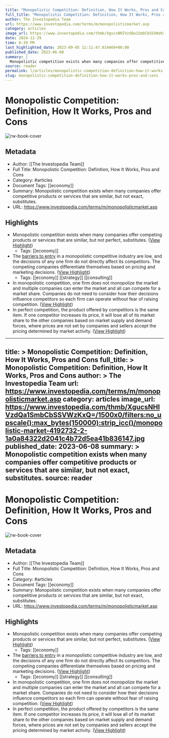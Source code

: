```yaml
---
title: "Monopolistic Competition: Definition, How It Works, Pros and Cons"
full_title: "Monopolistic Competition: Definition, How It Works, Pros and Cons"
author: The Investopedia Team
url: https://www.investopedia.com/terms/m/monopolisticmarket.asp
category: articles
image_url: https://www.investopedia.com/thmb/XgucsNHIVzdQa1SmbCbSSVWzKxQ=/1500x0/filters:no_upscale():max_bytes(150000):strip_icc()/monopolistic-market-4192732-2-1a0a84322d2041c4b72d5ea41b836147.jpg
date: 2024-12-29
time: 6:39 PM
last_highlighted_date: 2023-09-05 12:11:47.014469+00:00
published_date: 2023-06-08
summary: |
  Monopolistic competition exists when many companies offer competitive products or services that are similar, but not exact, substitutes.
source: reader
permalink: l/articles/monopolistic-competition-definition-how-it-works-pros-and-cons
slug: monopolistic-competition-definition-how-it-works-pros-and-cons
---
```

# Monopolistic Competition: Definition, How It Works, Pros and Cons

![rw-book-cover](https://www.investopedia.com/thmb/XgucsNHIVzdQa1SmbCbSSVWzKxQ=/1500x0/filters:no_upscale():max_bytes(150000):strip_icc()/monopolistic-market-4192732-2-1a0a84322d2041c4b72d5ea41b836147.jpg)

## Metadata
- Author: [[The Investopedia Team]]
- Full Title: Monopolistic Competition: Definition, How It Works, Pros and Cons
- Category: #articles
- Document Tags: [[economy]] 
- Summary: Monopolistic competition exists when many companies offer competitive products or services that are similar, but not exact, substitutes.
- URL: https://www.investopedia.com/terms/m/monopolisticmarket.asp

## Highlights
- Monopolistic competition exists when many companies offer competing products or services that are similar, but not perfect, substitutes. ([View Highlight](https://read.readwise.io/read/01h9jkz8mexgv68p5t5myamyn7))
    - Tags: [[economy]] 
- The [barriers to entry](https://www.investopedia.com/terms/b/barrierstoentry.asp) in a monopolistic competitive industry are low, and the decisions of any one firm do not directly affect its competitors. The competing companies differentiate themselves based on pricing and marketing decisions. ([View Highlight](https://read.readwise.io/read/01h9jkzesg8npe59e165z33s43))
    - Tags: [[economy]] [[strategy]] [[consulting]] 
- In monopolistic competition, one firm does not monopolize the market and multiple companies can enter the market and all can compete for a market share. Companies do not need to consider how their decisions influence competitors so each firm can operate without fear of raising competition. ([View Highlight](https://read.readwise.io/read/01h9jm1ykj58kmtx9wpt0nr3ae))
- In perfect competition, the product offered by competitors is the same item. If one competitor increases its price, it will lose all of its market share to the other companies based on market supply and demand forces, where prices are not set by companies and sellers accept the pricing determined by market activity. ([View Highlight](https://read.readwise.io/read/01h9jm30f8qqz4tb44afxwganm))


---
title: >
  Monopolistic Competition: Definition, How It Works, Pros and Cons
full_title: >
  Monopolistic Competition: Definition, How It Works, Pros and Cons
author: >
  The Investopedia Team
url: https://www.investopedia.com/terms/m/monopolisticmarket.asp
category: articles
image_url: https://www.investopedia.com/thmb/XgucsNHIVzdQa1SmbCbSSVWzKxQ=/1500x0/filters:no_upscale():max_bytes(150000):strip_icc()/monopolistic-market-4192732-2-1a0a84322d2041c4b72d5ea41b836147.jpg
published_date: 2023-06-08
summary: >
  Monopolistic competition exists when many companies offer competitive products or services that are similar, but not exact, substitutes.
source: reader
---
# Monopolistic Competition: Definition, How It Works, Pros and Cons

![rw-book-cover](https://www.investopedia.com/thmb/XgucsNHIVzdQa1SmbCbSSVWzKxQ=/1500x0/filters:no_upscale():max_bytes(150000):strip_icc()/monopolistic-market-4192732-2-1a0a84322d2041c4b72d5ea41b836147.jpg)

## Metadata
- Author: [[The Investopedia Team]]
- Full Title: Monopolistic Competition: Definition, How It Works, Pros and Cons
- Category: #articles
- Document Tags: [[economy]] 
- Summary: Monopolistic competition exists when many companies offer competitive products or services that are similar, but not exact, substitutes.
- URL: https://www.investopedia.com/terms/m/monopolisticmarket.asp

## Highlights
- Monopolistic competition exists when many companies offer competing products or services that are similar, but not perfect, substitutes. ([View Highlight](https://read.readwise.io/read/01h9jkz8mexgv68p5t5myamyn7))
    - Tags: [[economy]] 
- The [barriers to entry](https://www.investopedia.com/terms/b/barrierstoentry.asp) in a monopolistic competitive industry are low, and the decisions of any one firm do not directly affect its competitors. The competing companies differentiate themselves based on pricing and marketing decisions. ([View Highlight](https://read.readwise.io/read/01h9jkzesg8npe59e165z33s43))
    - Tags: [[economy]] [[strategy]] [[consulting]] 
- In monopolistic competition, one firm does not monopolize the market and multiple companies can enter the market and all can compete for a market share. Companies do not need to consider how their decisions influence competitors so each firm can operate without fear of raising competition. ([View Highlight](https://read.readwise.io/read/01h9jm1ykj58kmtx9wpt0nr3ae))
- In perfect competition, the product offered by competitors is the same item. If one competitor increases its price, it will lose all of its market share to the other companies based on market supply and demand forces, where prices are not set by companies and sellers accept the pricing determined by market activity. ([View Highlight](https://read.readwise.io/read/01h9jm30f8qqz4tb44afxwganm))


